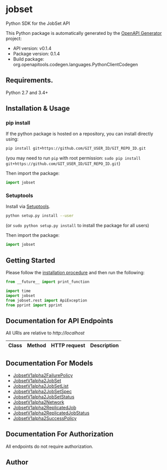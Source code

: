# jobset
Python SDK for the JobSet API

This Python package is automatically generated by the [OpenAPI Generator](https://openapi-generator.tech) project:

- API version: v0.1.4
- Package version: 0.1.4
- Build package: org.openapitools.codegen.languages.PythonClientCodegen

## Requirements.

Python 2.7 and 3.4+

## Installation & Usage
### pip install

If the python package is hosted on a repository, you can install directly using:

```sh
pip install git+https://github.com/GIT_USER_ID/GIT_REPO_ID.git
```
(you may need to run `pip` with root permission: `sudo pip install git+https://github.com/GIT_USER_ID/GIT_REPO_ID.git`)

Then import the package:
```python
import jobset
```

### Setuptools

Install via [Setuptools](http://pypi.python.org/pypi/setuptools).

```sh
python setup.py install --user
```
(or `sudo python setup.py install` to install the package for all users)

Then import the package:
```python
import jobset
```

## Getting Started

Please follow the [installation procedure](#installation--usage) and then run the following:

```python
from __future__ import print_function

import time
import jobset
from jobset.rest import ApiException
from pprint import pprint

```

## Documentation for API Endpoints

All URIs are relative to *http://localhost*

Class | Method | HTTP request | Description
------------ | ------------- | ------------- | -------------


## Documentation For Models

 - [JobsetV1alpha2FailurePolicy](docs/JobsetV1alpha2FailurePolicy.md)
 - [JobsetV1alpha2JobSet](docs/JobsetV1alpha2JobSet.md)
 - [JobsetV1alpha2JobSetList](docs/JobsetV1alpha2JobSetList.md)
 - [JobsetV1alpha2JobSetSpec](docs/JobsetV1alpha2JobSetSpec.md)
 - [JobsetV1alpha2JobSetStatus](docs/JobsetV1alpha2JobSetStatus.md)
 - [JobsetV1alpha2Network](docs/JobsetV1alpha2Network.md)
 - [JobsetV1alpha2ReplicatedJob](docs/JobsetV1alpha2ReplicatedJob.md)
 - [JobsetV1alpha2ReplicatedJobStatus](docs/JobsetV1alpha2ReplicatedJobStatus.md)
 - [JobsetV1alpha2SuccessPolicy](docs/JobsetV1alpha2SuccessPolicy.md)


## Documentation For Authorization

 All endpoints do not require authorization.

## Author



